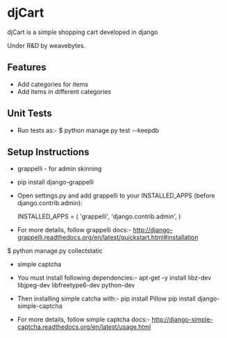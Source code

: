 # djCart
djCart is a simple shopping cart developed in django

Under R&D by weavebytes.


Features
--------

* Add categories for items
* Add items in different categories

Unit Tests
--------

* Run tests as:-
 $ python manage.py test --keepdb

Setup Instructions
--------

* grappelli - for admin skinning

 - pip install django-grappelli

 - Open settings.py and add grappelli to your INSTALLED_APPS (before django.contrib.admin):

    INSTALLED_APPS = (
        'grappelli',
        'django.contrib.admin',
    )

 - For more details, follow grappelli docs:-
    http://django-grappelli.readthedocs.org/en/latest/quickstart.html#installation

$ python manage.py collectstatic

* simple captcha

 - You must install following dependencies:-
    apt-get -y install libz-dev libjpeg-dev libfreetype6-dev python-dev

 - Then installing simple catcha with:-
    pip install Pillow
    pip install django-simple-captcha

 - For more details, follow simple captcha docs:-
   http://django-simple-captcha.readthedocs.org/en/latest/usage.html
